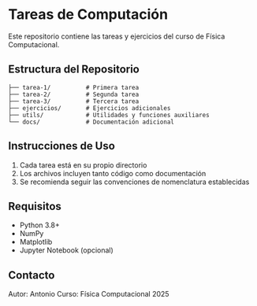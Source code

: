 # Tareas de Computación

Este repositorio contiene las tareas y ejercicios del curso de Física Computacional.

## Estructura del Repositorio

```
├── tarea-1/          # Primera tarea
├── tarea-2/          # Segunda tarea  
├── tarea-3/          # Tercera tarea
├── ejercicios/       # Ejercicios adicionales
├── utils/            # Utilidades y funciones auxiliares
└── docs/             # Documentación adicional
```

## Instrucciones de Uso

1. Cada tarea está en su propio directorio
2. Los archivos incluyen tanto código como documentación
3. Se recomienda seguir las convenciones de nomenclatura establecidas

## Requisitos

- Python 3.8+
- NumPy
- Matplotlib
- Jupyter Notebook (opcional)

## Contacto

Autor: Antonio
Curso: Física Computacional 2025